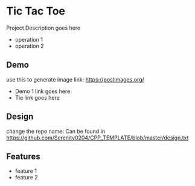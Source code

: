 
# Tic Tac Toe
Project Description goes here

* operation 1
* operation 2


## Demo
use this to generate image link: https://postimages.org/
* Demo 1
link goes here
* Tie
link goes here


## Design
change the repo name:
Can be found in https://github.com/Serenity0204/CPP_TEMPLATE/blob/master/design.txt


## Features

- feature 1
- feature 2
